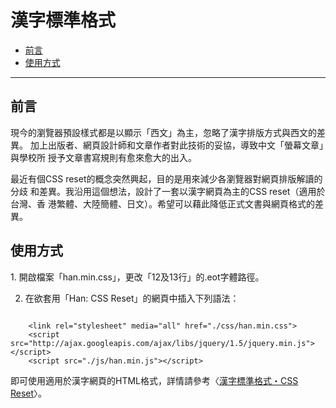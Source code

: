 漢字標準格式
================

*   [前言](#qianyan)
*   [使用方式](#shiyong_fangshi)

* * *

<h2 id="qianyan">前言</h2>
現今的瀏覽器預設樣式都是以顯示「西文」為主，忽略了漢字排版方式與西文的差異。
加上出版者、網頁設計師和文章作者對此技術的妥協，導致中文「螢幕文章」與學校所
授予文章書寫規則有愈來愈大的出入。

最近有個CSS reset的概念突然興起，目的是用來減少各瀏覽器對網頁排版解讀的分歧
和差異。我沿用這個想法，設計了一套以漢字網頁為主的CSS reset（適用於台灣、香
港繁體、大陸簡體、日文）。希望可以藉此降低正式文書與網頁格式的差異。

<h2 id="shiyong_fangshi">使用方式</h2>
1. 開啟檔案「han.min.css」，更改「12及13行」的.eot字體路徑。

2. 在欲套用「Han: CSS Reset」的網頁中插入下列語法：
<pre><code>
    &lt;link rel="stylesheet" media="all" href="./css/han.min.css"&gt;
    &lt;script src="http://ajax.googleapis.com/ajax/libs/jquery/1.5/jquery.min.js"&gt;&lt;/script&gt;
    &lt;script src="./js/han.min.js"&gt;&lt;/script&gt;
</code></pre>
即可使用適用於漢字網頁的HTML格式，詳情請參考〈[漢字標準格式・CSS Reset](http://ethantw.net/projects/han/)〉。
